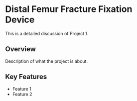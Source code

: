 # Distal Femur Fracture Fixation Device
This is a detailed discussion of Project 1.

## Overview
Description of what the project is about.

## Key Features
- Feature 1
- Feature 2
